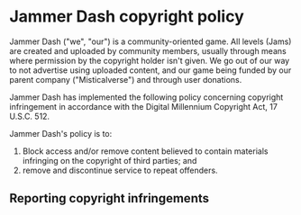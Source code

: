 # Jammer Dash copyright policy 
Jammer Dash ("we", "our") is a community-oriented game. All levels (Jams) are created and uploaded by community members, usually through means where permission by the copyright holder isn't given. We go out of our way to not advertise using uploaded content, and our game being funded by our parent company ("Misticalverse") and through user donations.

Jammer Dash has implemented the following policy concerning copyright infringement in accordance with the Digital Millennium Copyright Act, 17 U.S.C. 512.

Jammer Dash's policy is to:
1. Block access and/or remove content believed to contain materials infringing on the copyright of third parties; and
2. remove and discontinue service to repeat offenders.

## Reporting copyright infringements
